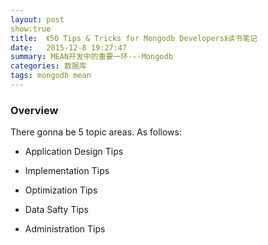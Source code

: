 ```yaml
---
layout: post 
show:true
title:  《50 Tips & Tricks for Mongodb Developers》读书笔记
date:   2015-12-8 19:27:47
summary: MEAN开发中的重要一环---Mongodb
categories: 数据库
tags: mongodb mean
---
```


### Overview
There gonna be 5 topic areas. As follows:

- Application <span class="red">Design</span> Tips

- <span class="red">Implementation</span> Tips

- <span class="red">Optimization</span> Tips

- Data <span class="red">Safty</span> Tips

- <span class="red">Administration</span> Tips
